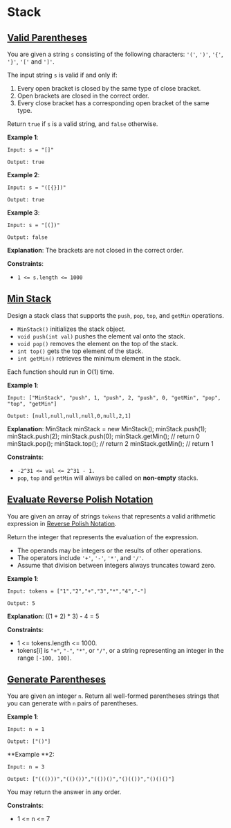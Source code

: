 # Stack

## [Valid Parentheses](https://neetcode.io/solutions/valid-parentheses)
You are given a string `s` consisting of the following characters: `'('`, `')'`, `'{'`, `'}'`, `'['` and `']'`.

The input string `s` is valid if and only if:

1. Every open bracket is closed by the same type of close bracket.
2. Open brackets are closed in the correct order.
3. Every close bracket has a corresponding open bracket of the same type.

Return `true` if `s` is a valid string, and `false` otherwise.

**Example 1**:
```text
Input: s = "[]"

Output: true
```

**Example 2**:
```text
Input: s = "([{}])"

Output: true
```

**Example 3**:
```text
Input: s = "[(])"

Output: false
```
**Explanation**: The brackets are not closed in the correct order.

**Constraints**:
* `1 <= s.length <= 1000`

## [Min Stack](https://neetcode.io/solutions/min-stack)
Design a stack class that supports the `push`, `pop`, `top`, and `getMin` operations.

* `MinStack()` initializes the stack object.
* `void push(int val)` pushes the element val onto the stack.
* `void pop()` removes the element on the top of the stack.
* `int top()` gets the top element of the stack.
* `int getMin()` retrieves the minimum element in the stack.

Each function should run in O(1) time.

**Example 1**:
```text
Input: ["MinStack", "push", 1, "push", 2, "push", 0, "getMin", "pop", "top", "getMin"]

Output: [null,null,null,null,0,null,2,1]
```
**Explanation**:
MinStack minStack = new MinStack();
minStack.push(1);
minStack.push(2);
minStack.push(0);
minStack.getMin(); // return 0
minStack.pop();
minStack.top();    // return 2
minStack.getMin(); // return 1

**Constraints**:
* `-2^31 <= val <= 2^31 - 1.`
* `pop`, `top` and `getMin` will always be called on **non-empty** stacks.

## [Evaluate Reverse Polish Notation](https://neetcode.io/solutions/evaluate-reverse-polish-notation)
You are given an array of strings `tokens` that represents a valid arithmetic expression in [Reverse Polish Notation](https://en.wikipedia.org/wiki/Reverse_Polish_notation).

Return the integer that represents the evaluation of the expression.

* The operands may be integers or the results of other operations.
* The operators include `'+'`, `'-'`, `'*'`, and `'/'`.
* Assume that division between integers always truncates toward zero.

**Example 1**:
```text
Input: tokens = ["1","2","+","3","*","4","-"]

Output: 5
```
**Explanation**: ((1 + 2) * 3) - 4 = 5

**Constraints**:
* 1 <= tokens.length <= 1000.
* tokens[i] is `"+"`, `"-"`, `"*"`, or `"/"`, or a string representing an integer in the range `[-100, 100]`.

## [Generate Parentheses](https://neetcode.io/solutions/generate-parentheses)
You are given an integer `n`. Return all well-formed parentheses strings that you can generate with `n` pairs of parentheses.

**Example 1**:
```text
Input: n = 1

Output: ["()"]
```

**Example **2:
```text
Input: n = 3

Output: ["((()))","(()())","(())()","()(())","()()()"]
```

You may return the answer in any order.

**Constraints**:
* 1 <= n <= 7
